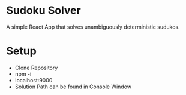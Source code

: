 # Sudoku Solver
A simple React App that solves unambiguously deterministic sudukos.

# Setup
- Clone Repository
- npm -i
- localhost:9000
- Solution Path can be found in Console Window
